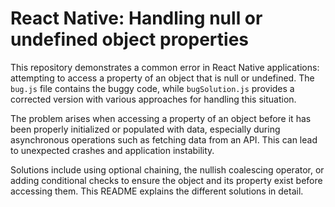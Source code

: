 # React Native: Handling null or undefined object properties

This repository demonstrates a common error in React Native applications: attempting to access a property of an object that is null or undefined.  The `bug.js` file contains the buggy code, while `bugSolution.js` provides a corrected version with various approaches for handling this situation.

The problem arises when accessing a property of an object before it has been properly initialized or populated with data, especially during asynchronous operations such as fetching data from an API.  This can lead to unexpected crashes and application instability.

Solutions include using optional chaining, the nullish coalescing operator, or adding conditional checks to ensure the object and its property exist before accessing them. This README explains the different solutions in detail.